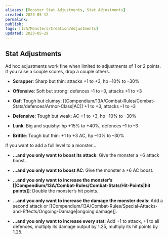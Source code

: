 ```yaml
---
aliases: [Monster Stat Adjustments, Stat Adjustments]
created: 2023-05-12
permalink: 
publish: 
tags: [13A/Monsters/Creation/Adjustments]
updated: 2023-05-29
---
```


## Stat Adjustments

Ad hoc adjustments work fine when limited to adjustments of 1 or 2 points. If you raise a couple scores, drop a couple others.

- **Scrapper**: Sharp but thin: attacks +1 to +3, hp –10% to –30%

- **Offensive**: Soft but strong: defences –1 to –3, attacks +1 to +3

- **Oaf**: Tough but clumsy: [[Compendium/13A/Combat-Rules/Combat-Stats/defences/Armor-Class|AC]] +1 to +3, attacks –1 to –3

- **Defensive**: Tough but weak: AC +1 to +3, hp –10% to –30%

- **Lunk**: Big and squishy: hp +15% to +40%, defences –1 to –3

- **Brittle**: Tough but thin: +1 to +3 AC, hp –10% to –30%

If you want to add a full level to a monster…

- **…and you only want to boost its attack**: Give the monster a +6 attack boost.

- **…and you only want to boost AC**: Give the monster a +6 AC boost.

- **…and you only want to increase the monster’s [[Compendium/13A/Combat-Rules/Combat-Stats/Hit-Points|hit points]]**: Double the monster’s hit points.

- **…and you only want to increase the damage the monster deals**: 	Add a second attack or [[Compendium/13A/Combat-Rules/Special-Attacks-and-Effects/Ongoing-Damage|ongoing damage]].

- **…and you only want to increase every stat**: Add +1 to attack, +1 to all defences, multiply its damage output by 1.25, multiply its hit points by 1.25. 
